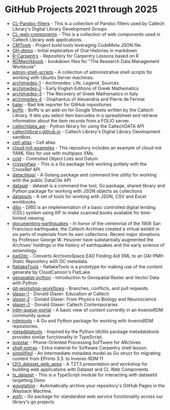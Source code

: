 # GitHub Projects 2021 through 2025

- [CL-Pandoc-filters](https://caltechlibrary.github.io/CL-Pandoc-filters/) - This is a collection of Pandoc filters used by Caltech Library's Digital Library Development Groups 
- [CL-web-components](https://caltechlibrary.github.io/CL-web-components/) - This is a collection of web components used in Caltech Library web applications.
- [CMTools](https://caltechlibrary.github.io/CMTools/) - Project build tools leveraging CodeMeta JSON file.
- [OH-demo](https://caltechlibrary.github.io/OH-demo/) - Initial exploration of Oral Histories in markdown
- [R-Carpentry](https://caltechlibrary.github.io/R-Carpentry/) - Repository for Carpentry Lessons based on R
- [RDMworkbook](https://caltechlibrary.github.io/RDMworkbook/) - bookdown files for "The Research Data Management Workbook"
- [admin-shell-scripts](https://caltechlibrary.github.io/admin-shell-scripts/) - A collection of administrative shell scripts for working with Ubuntu Server machines.
- [archimedes-1](https://caltechlibrary.github.io/archimedes-1/) - Archimedes: Life, Legend, Sources
- [archimedes-2](https://caltechlibrary.github.io/archimedes-2/) - Early English Editions of Greek Mathematics
- [archimedes-3](https://caltechlibrary.github.io/archimedes-3/) - The Recovery of Greek Mathematics in Italy
- [archimedes-4](https://caltechlibrary.github.io/archimedes-4/) - Diophantus of Alexandria and Pierre de Fermat
- [baler](https://caltechlibrary.github.io/baler/) - Bad link reporter for GitHub repositories
- [boffo](https://caltechlibrary.github.io/boffo/) - Boffo is an add-on for Google Sheets written by the Caltech Library. It lets you select item barcodes in a spreadsheet and retrieve information about the item records from a FOLIO server.
- [caltechdata_api](https://caltechlibrary.github.io/caltechdata_api/) - Python library for using the CaltechDATA API
- [caltechlibrary.github.io](https://caltechlibrary.github.io/caltechlibrary.github.io/) - Caltech Library's Digital Library Development sandbox.
- [cell-atlas](https://caltechlibrary.github.io/cell-atlas/) - Cell atlas
- [cloud-init-examples](https://caltechlibrary.github.io/cloud-init-examples/) - This repository includes an example of cloud-init YAML files for use with multipass VMs.
- [cold](https://caltechlibrary.github.io/cold/) - Controlled Object Lists and Datum
- [crossrefapi](https://caltechlibrary.github.io/crossrefapi/) - This is a Go package fork working politely with the CrossRef API.
- [dataciteapi](https://caltechlibrary.github.io/dataciteapi/) - A Golang package and command line utility for working with the public DataCite API
- [dataset](https://caltechlibrary.github.io/dataset/) - dataset is a command line tool, Go package, shared library and Python package for working with JSON objects as collections
- [datatools](https://caltechlibrary.github.io/datatools/) - A set of tools for working with JSON, CSV and Excel workbooks
- [dibs](https://caltechlibrary.github.io/dibs/) - DIBS is an implementation of a basic controlled digital lending (CDL) system using IIIF to make scanned books available for time-limited viewing.
- [documenting-earthquakes](https://caltechlibrary.github.io/documenting-earthquakes/) - In honor of the centennial of the 1906 San Francisco earthquake, the Caltech Archives created a virtual exhibit in six parts of materials from its own collections. Recent major donations by Professor George W. Housner have substantially augmented the Archives’ holdings in the history of earthquakes and the early science of seismology.
- [ead2dc](https://caltechlibrary.github.io/ead2dc/) - Converts ArchivesSpace EAD Finding Aid XML to an OAI-PMH Static Repository with DC metadata.
- [flatlakeTools](https://caltechlibrary.github.io/flatlakeTools/) - flatlakeTools is a prototype for making use of the content generate by CloudCannon's FlatLake
- [geospatial-python](https://caltechlibrary.github.io/geospatial-python/) - Introduction to Geospatial Raster and Vector Data with Python
- [git-workshop-workflows](https://caltechlibrary.github.io/git-workshop-workflows/) - Branches, conflicts, and pull requests.
- [glaser-1](https://caltechlibrary.github.io/glaser-1/) - Donald Glaser: Education at Caltech
- [glaser-2](https://caltechlibrary.github.io/glaser-2/) - Donald Glaser: From Physics to Biology and Neuroscience
- [glaser-3](https://caltechlibrary.github.io/glaser-3/) - Donald Glaser: Caltech Contemporaries
- [irdm-queue-portal](https://caltechlibrary.github.io/irdm-queue-portal/) - A basic view of content currently in an InvenioRDM community queue
- [irdmtools](https://caltechlibrary.github.io/irdmtools/) - A Go and Python package for working with InvenioRDM repositories.
- [metadatatools](https://caltechlibrary.github.io/metadatatools/) - Inspired by the Python IdUtils package metadatatools provides similar functionality in TypeScript.
- [popstar](https://caltechlibrary.github.io/popstar/) - Phone-Oriented Processing SofTware for ARchives
- [shell-extras](https://caltechlibrary.github.io/shell-extras/) - Extra material for Software Carpentry shell lesson.
- [simplified](https://caltechlibrary.github.io/simplified/) - An intermediate metadata model as Go struct for migrating content from EPrints 3.3. to Invenio-RDM 11 
- [t2t3_dataset_web_apps](https://caltechlibrary.github.io/t2t3_dataset_web_apps/) - A T2T3 presentation and workshop for building web applications with Dataset and CL Web Components
- [ts_dataset](https://caltechlibrary.github.io/ts_dataset/) - This is a TypeScript module for interacting with datasetd targetting Deno
- [waystation](https://caltechlibrary.github.io/waystation/) - Automatically archive your repository's GitHub Pages in the Wayback Machine.
- [wsfn](https://caltechlibrary.github.io/wsfn/) - Go package for standardize web service functionality across our library's go projects
